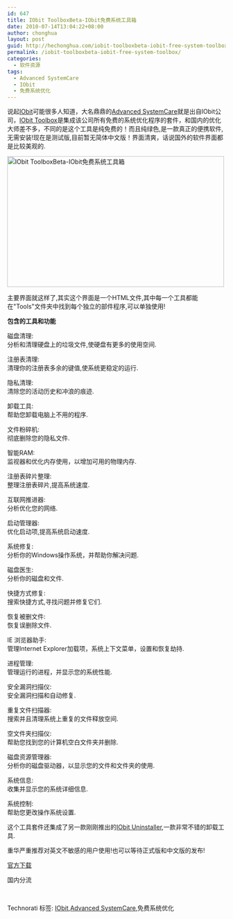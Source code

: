 ```yaml
---
id: 647
title: IObit ToolboxBeta-IObit免费系统工具箱
date: 2010-07-14T13:04:22+08:00
author: chonghua
layout: post
guid: http://hechonghua.com/iobit-toolboxbeta-iobit-free-system-toolbox/
permalink: /iobit-toolboxbeta-iobit-free-system-toolbox/
categories:
  - 软件资源
tags:
  - Advanced SystemCare
  - IObit
  - 免费系统优化
---
```

说起<a href="http://www.iobit.com/index.html" target="_blank">IObit</a>可能很多人知道，大名鼎鼎的<a href="http://www.iobit.com/advancedwindowscareper.html" target="_blank">Advanced SystemCare</a>就是出自IObit公司，<a href="http://www.iobit.com/toolbox.html" target="_blank">IObit Toolbox</a>是集成该公司所有免费的系统优化程序的套件，和国内的优化大师差不多，不同的是这个工具是纯免费的！而且纯绿色,是一款真正的便携软件,无需安装!现在是测试版,目前暂无简体中文版！界面清爽，话说国外的软件界面都是比较美观的.

<!--more--><img src="http://www.iobit.com/img-toolbox/0.png" width="500" height="302" / alt="IObit ToolboxBeta-IObit免费系统工具箱" > 

主要界面就这样了,其实这个界面是一个HTML文件,其中每一个工具都能在"Tools"文件夹中找到每个独立的部件程序,可以单独使用!

**包含的工具和功能**

磁盘清理:  
分析和清理硬盘上的垃圾文件,使硬盘有更多的使用空间.

注册表清理:  
清理你的注册表多余的键值,使系统更稳定的运行.

隐私清理:  
清除您的活动历史和冲浪的痕迹.

卸载工具:  
帮助您卸载电脑上不用的程序.

文件粉碎机:  
彻底删除您的隐私文件.

智能RAM:  
监视器和优化内存使用，以增加可用的物理内存. 

注册表碎片整理:  
整理注册表碎片,提高系统速度. 

互联网推进器:  
分析优化您的网络. 

启动管理器:  
优化启动项,提高系统启动速度.

系统修复:  
分析你的Windows操作系统，并帮助你解决问题.

磁盘医生:  
分析你的磁盘和文件. 

快捷方式修复:  
搜索快捷方式,寻找问题并修复它们.

恢复被删文件:  
恢复误删除文件.

IE 浏览器助手:  
管理Internet Explorer加载项，系统上下文菜单，设置和恢复劫持. 

进程管理:  
管理运行的进程，并显示您的系统性能.

安全漏洞扫描仪:  
安全漏洞扫描和自动修复.

重复文件扫描器:  
搜索并且清理系统上重复的文件释放空间.

空文件夹扫描仪:  
帮助您找到您的计算机空白文件夹并删除.

磁盘资源管理器:  
分析你的磁盘驱动器，以显示您的文件和文件夹的使用.

系统信息:  
收集并显示您的系统详细信息. 

系统控制:  
帮助您更改操作系统设置.

这个工具套件还集成了另一款刚刚推出的<a href="http://www.iobit.com/advanceduninstaller.html" target="_blank">IObit Uninstaller</a>,一款非常不错的卸载工具. 

重华严重推荐对英文不敏感的用户使用!也可以等待正式版和中文版的发布!

<a href="http://www.majorgeeks.com/IObit_Toolbox_d6503.html" target="_blank">官方下载</a>

国内分流

&#160;

<div style="padding-bottom: 0px; margin: 0px; padding-left: 0px; padding-right: 0px; display: inline; float: none; padding-top: 0px" id="scid:0767317B-992E-4b12-91E0-4F059A8CECA8:adecb16f-be5d-48cc-b83e-de9f118bc3bd" class="wlWriterEditableSmartContent">
  Technorati 标签: <a href="http://technorati.com/tags/IObit" rel="tag">IObit</a>,<a href="http://technorati.com/tags/Advanced+SystemCare" rel="tag">Advanced SystemCare</a>,免费系统优化
</div>